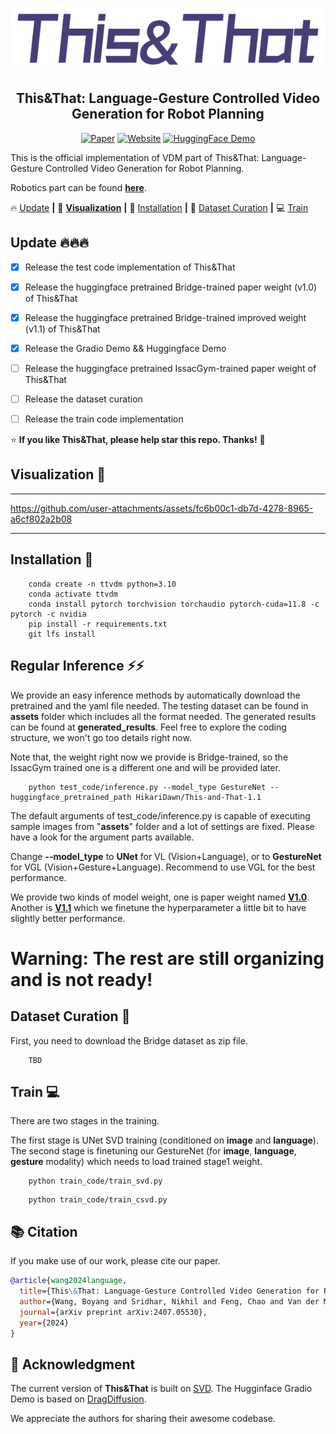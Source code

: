 <p align="center">
  <img src="__assets__/ThisThat_logo.png" height=100>
</p>
<div align="center">

## This&That: Language-Gesture Controlled Video Generation for Robot Planning
    
[![Paper](https://img.shields.io/badge/arXiv-Paper-b31b1b?logo=arxiv&logoColor=white)](http://arxiv.org/abs/2407.05530)
[![Website](https://img.shields.io/badge/Project-Website-pink?logo=googlechrome&logoColor=white)](https://cfeng16.github.io/this-and-that/)
[![HuggingFace Demo](https://img.shields.io/badge/🤗%20HuggingFace-yellow)](https://huggingface.co/HikariDawn/This-and-That-1.1)
    
</div>

This is the official implementation of VDM part of This&amp;That: Language-Gesture Controlled Video Generation for Robot Planning. 

Robotics part can be found [**here**](https://github.com/cfeng16/this-and-that).
    


🔥 [Update](#Update) **|** 👀 [**Visualization**](#Visualization)  **|** 🔧 [Installation](#installation) **|** 🧩 [Dataset Curation](#dataset_curation) **|** 💻 [Train](#train) 


## <a name="Update"></a>Update 🔥🔥🔥
- [x] Release the test code implementation of This&That 
- [x] Release the huggingface pretrained Bridge-trained paper weight (v1.0) of This&That 
- [x] Release the huggingface pretrained Bridge-trained improved weight (v1.1) of This&That 
- [x] Release the Gradio Demo && Huggingface Demo
- [ ] Release the huggingface pretrained IssacGym-trained paper weight of This&That 
- [ ] Release the dataset curation
- [ ] Release the train code implementation



:star: **If you like This&That, please help star this repo. Thanks!** :hugs:


## <a name="Visualization"></a> Visualization 👀
---

https://github.com/user-attachments/assets/fc6b00c1-db7d-4278-8965-a6cf802a2b08

---


## <a name="installation"></a> Installation 🔧
```
    conda create -n ttvdm python=3.10
    conda activate ttvdm
    conda install pytorch torchvision torchaudio pytorch-cuda=11.8 -c pytorch -c nvidia
    pip install -r requirements.txt
    git lfs install
```


## <a name="regular_inference"></a> Regular Inference ⚡⚡
We provide an easy inference methods by automatically download the pretrained and the yaml file needed.
The testing dataset can be found in **__assets__** folder which includes all the format needed. The generated results can be found at **generated_results**.
Feel free to explore the coding structure, we won't go too details right now.

Note that, the weight right now we provide is Bridge-trained, so the IssacGym trained one is a different one and will be provided later.

```shell
    python test_code/inference.py --model_type GestureNet --huggingface_pretrained_path HikariDawn/This-and-That-1.1
```

The default arguments of test_code/inference.py is capable of executing sample images from "__assets__" folder and a lot of settings are fixed. 
Please have a look for the argument parts available. 

Change **--model_type** to **UNet** for VL (Vision+Language), or to **GestureNet** for VGL (Vision+Gesture+Language). Recommend to use VGL for the best performance.

We provide two kinds of model weight, one is paper weight named [**V1.0**](https://huggingface.co/HikariDawn/This-and-That-1.0). Another is [**V1.1**](https://huggingface.co/HikariDawn/This-and-That-1.1) which we finetune the hyperparameter a little bit to have slightly better performance.




# Warning: The rest are still organizing and is not ready!

## <a name="dataset_curation"></a> Dataset Curation 🧩
First, you need to download the Bridge dataset as zip file.
```
    TBD
```


## <a name="train"></a> Train 💻
There are two stages in the training.

The first stage is UNet SVD training (conditioned on **image** and **language**).
The second stage is finetuning our GestureNet (for **image**, **language**, **gesture** modality) which needs to load trained stage1 weight.

```
    python train_code/train_svd.py
```

```
    python train_code/train_csvd.py
```


## :books: Citation
If you make use of our work, please cite our paper.
```bibtex
@article{wang2024language,
  title={This\&That: Language-Gesture Controlled Video Generation for Robot Planning},
  author={Wang, Boyang and Sridhar, Nikhil and Feng, Chao and Van der Merwe, Mark and Fishman, Adam and Fazeli, Nima and Park, Jeong Joon},
  journal={arXiv preprint arXiv:2407.05530},
  year={2024}
}
```

## 🤗 Acknowledgment
The current version of **This&That** is built on [SVD](https://huggingface.co/stabilityai/stable-video-diffusion-img2vid).
The Hugginface Gradio Demo is based on [DragDiffusion](https://github.com/Yujun-Shi/DragDiffusion).

We appreciate the authors for sharing their awesome codebase.

